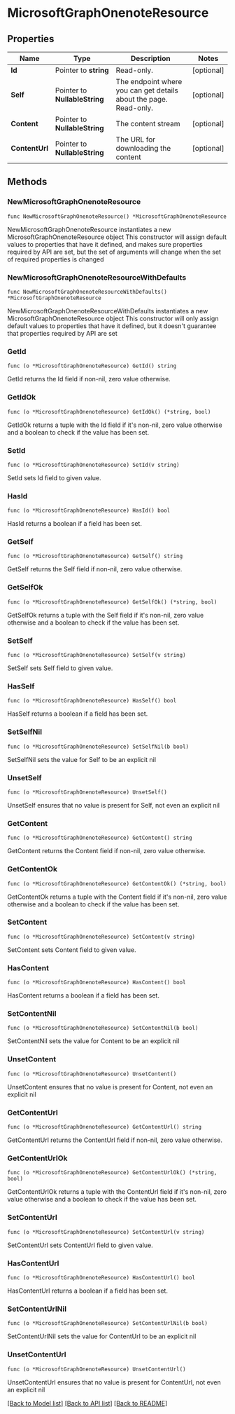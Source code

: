 # MicrosoftGraphOnenoteResource

## Properties

Name | Type | Description | Notes
------------ | ------------- | ------------- | -------------
**Id** | Pointer to **string** | Read-only. | [optional] 
**Self** | Pointer to **NullableString** | The endpoint where you can get details about the page. Read-only. | [optional] 
**Content** | Pointer to **NullableString** | The content stream | [optional] 
**ContentUrl** | Pointer to **NullableString** | The URL for downloading the content | [optional] 

## Methods

### NewMicrosoftGraphOnenoteResource

`func NewMicrosoftGraphOnenoteResource() *MicrosoftGraphOnenoteResource`

NewMicrosoftGraphOnenoteResource instantiates a new MicrosoftGraphOnenoteResource object
This constructor will assign default values to properties that have it defined,
and makes sure properties required by API are set, but the set of arguments
will change when the set of required properties is changed

### NewMicrosoftGraphOnenoteResourceWithDefaults

`func NewMicrosoftGraphOnenoteResourceWithDefaults() *MicrosoftGraphOnenoteResource`

NewMicrosoftGraphOnenoteResourceWithDefaults instantiates a new MicrosoftGraphOnenoteResource object
This constructor will only assign default values to properties that have it defined,
but it doesn't guarantee that properties required by API are set

### GetId

`func (o *MicrosoftGraphOnenoteResource) GetId() string`

GetId returns the Id field if non-nil, zero value otherwise.

### GetIdOk

`func (o *MicrosoftGraphOnenoteResource) GetIdOk() (*string, bool)`

GetIdOk returns a tuple with the Id field if it's non-nil, zero value otherwise
and a boolean to check if the value has been set.

### SetId

`func (o *MicrosoftGraphOnenoteResource) SetId(v string)`

SetId sets Id field to given value.

### HasId

`func (o *MicrosoftGraphOnenoteResource) HasId() bool`

HasId returns a boolean if a field has been set.

### GetSelf

`func (o *MicrosoftGraphOnenoteResource) GetSelf() string`

GetSelf returns the Self field if non-nil, zero value otherwise.

### GetSelfOk

`func (o *MicrosoftGraphOnenoteResource) GetSelfOk() (*string, bool)`

GetSelfOk returns a tuple with the Self field if it's non-nil, zero value otherwise
and a boolean to check if the value has been set.

### SetSelf

`func (o *MicrosoftGraphOnenoteResource) SetSelf(v string)`

SetSelf sets Self field to given value.

### HasSelf

`func (o *MicrosoftGraphOnenoteResource) HasSelf() bool`

HasSelf returns a boolean if a field has been set.

### SetSelfNil

`func (o *MicrosoftGraphOnenoteResource) SetSelfNil(b bool)`

 SetSelfNil sets the value for Self to be an explicit nil

### UnsetSelf
`func (o *MicrosoftGraphOnenoteResource) UnsetSelf()`

UnsetSelf ensures that no value is present for Self, not even an explicit nil
### GetContent

`func (o *MicrosoftGraphOnenoteResource) GetContent() string`

GetContent returns the Content field if non-nil, zero value otherwise.

### GetContentOk

`func (o *MicrosoftGraphOnenoteResource) GetContentOk() (*string, bool)`

GetContentOk returns a tuple with the Content field if it's non-nil, zero value otherwise
and a boolean to check if the value has been set.

### SetContent

`func (o *MicrosoftGraphOnenoteResource) SetContent(v string)`

SetContent sets Content field to given value.

### HasContent

`func (o *MicrosoftGraphOnenoteResource) HasContent() bool`

HasContent returns a boolean if a field has been set.

### SetContentNil

`func (o *MicrosoftGraphOnenoteResource) SetContentNil(b bool)`

 SetContentNil sets the value for Content to be an explicit nil

### UnsetContent
`func (o *MicrosoftGraphOnenoteResource) UnsetContent()`

UnsetContent ensures that no value is present for Content, not even an explicit nil
### GetContentUrl

`func (o *MicrosoftGraphOnenoteResource) GetContentUrl() string`

GetContentUrl returns the ContentUrl field if non-nil, zero value otherwise.

### GetContentUrlOk

`func (o *MicrosoftGraphOnenoteResource) GetContentUrlOk() (*string, bool)`

GetContentUrlOk returns a tuple with the ContentUrl field if it's non-nil, zero value otherwise
and a boolean to check if the value has been set.

### SetContentUrl

`func (o *MicrosoftGraphOnenoteResource) SetContentUrl(v string)`

SetContentUrl sets ContentUrl field to given value.

### HasContentUrl

`func (o *MicrosoftGraphOnenoteResource) HasContentUrl() bool`

HasContentUrl returns a boolean if a field has been set.

### SetContentUrlNil

`func (o *MicrosoftGraphOnenoteResource) SetContentUrlNil(b bool)`

 SetContentUrlNil sets the value for ContentUrl to be an explicit nil

### UnsetContentUrl
`func (o *MicrosoftGraphOnenoteResource) UnsetContentUrl()`

UnsetContentUrl ensures that no value is present for ContentUrl, not even an explicit nil

[[Back to Model list]](../README.md#documentation-for-models) [[Back to API list]](../README.md#documentation-for-api-endpoints) [[Back to README]](../README.md)


